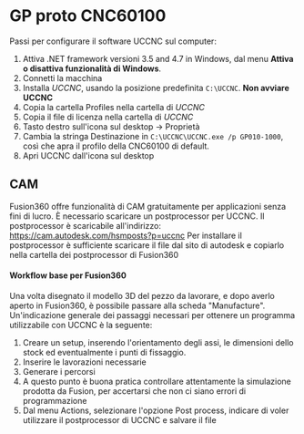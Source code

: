 # GP proto CNC60100

Passi per configurare il software UCCNC sul computer:

1. Attiva .NET framework versioni 3.5 and 4.7 in Windows, dal menu **Attiva o disattiva funzionalità di Windows**.
1. Connetti la macchina
1. Installa *UCCNC*, usando la posizione predefinita `C:\UCCNC`. **Non avviare UCCNC**
1. Copia la cartella Profiles nella cartella di *UCCNC* 
1. Copia il file di licenza nella cartella di *UCCNC*
1. Tasto destro sull'icona sul desktop -> Proprietà
1. Cambia la stringa Destinazione in `C:\UCCNC\UCCNC.exe /p GP010-1000`, così che apra il profilo della CNC60100 di default. 
1. Apri UCCNC dall'icona sul desktop

## CAM

Fusion360 offre funzionalità di CAM gratuitamente per applicazioni senza fini di lucro. È necessario scaricare un postprocessor per UCCNC. Il postprocessor è scaricabile all'indirizzo: https://cam.autodesk.com/hsmposts?p=uccnc
Per installare il postprocessor è sufficiente scaricare il file dal sito di autodesk e copiarlo nella cartella dei postprocessor di Fusion360

#### Workflow base per Fusion360
Una volta disegnato il modello 3D del pezzo da lavorare, e dopo averlo aperto in Fusion360, è possibile passare alla scheda "Manufacture".  
Un'indicazione generale dei passaggi necessari per ottenere un programma utilizzabile con UCCNC è la seguente:

1. Creare un setup, inserendo l'orientamento degli assi, le dimensioni dello stock ed eventualmente i punti di fissaggio.
1. Inserire le lavorazioni necessarie
1. Generare i percorsi
1. A questo punto è buona pratica controllare attentamente la simulazione prodotta da Fusion, per accertarsi che non ci siano errori di programmazione
1. Dal menu Actions, selezionare l'opzione Post process, indicare di voler utilizzare il postprocessor di UCCNC e salvare il file

